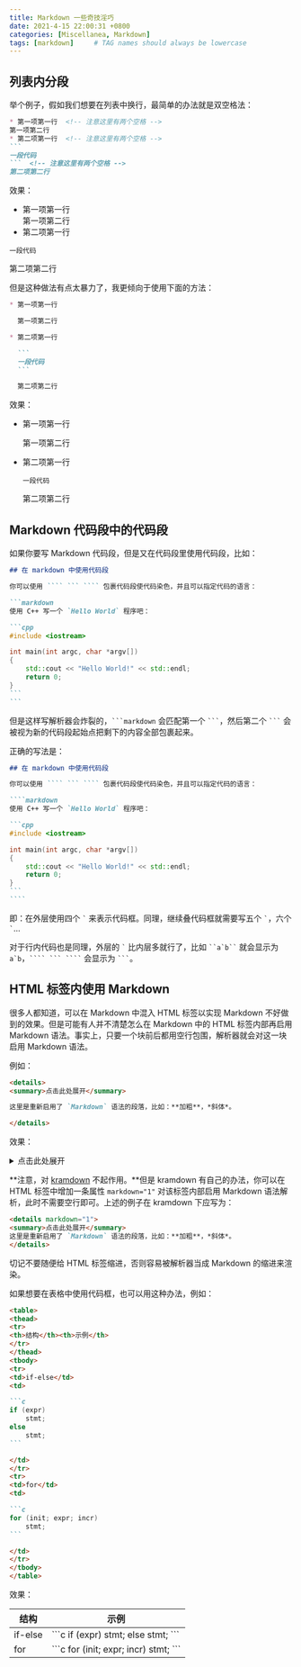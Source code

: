```yaml
---
title: Markdown 一些奇技淫巧
date: 2021-4-15 22:00:31 +0800
categories: [Miscellanea, Markdown]
tags: [markdown]     # TAG names should always be lowercase
---
```


## 列表内分段

举个例子，假如我们想要在列表中换行，最简单的办法就是双空格法：

````markdown
* 第一项第一行  <!-- 注意这里有两个空格 -->
第一项第二行
* 第二项第一行  <!-- 注意这里有两个空格 -->
```
一段代码
```  <!-- 注意这里有两个空格 -->
第二项第二行
````

效果：

* 第一项第一行  
第一项第二行
* 第二项第一行  
```
一段代码
```  
第二项第二行

但是这种做法有点太暴力了，我更倾向于使用下面的方法：

````markdown
* 第一项第一行

  第一项第二行

* 第二项第一行

  ```
  一段代码
  ```

  第二项第二行
````

效果：

* 第一项第一行

  第一项第二行

* 第二项第一行

  ```
  一段代码
  ```

  第二项第二行

## Markdown 代码段中的代码段

如果你要写 Markdown 代码段，但是又在代码段里使用代码段，比如：

````markdown
## 在 markdown 中使用代码段

你可以使用 ```` ``` ```` 包裹代码段使代码染色，并且可以指定代码的语言：

```markdown
使用 C++ 写一个 `Hello World` 程序吧：

```cpp
#include <iostream>

int main(int argc, char *argv[])
{
    std::cout << "Hello World!" << std::endl;
    return 0;
}
```
```
````

但是这样写解析器会炸裂的，```` ```markdown ```` 会匹配第一个 ```` ``` ````，然后第二个 ```` ``` ```` 会被视为新的代码段起始点把剩下的内容全部包裹起来。

正确的写法是：

`````markdown
## 在 markdown 中使用代码段

你可以使用 ```` ``` ```` 包裹代码段使代码染色，并且可以指定代码的语言：

````markdown
使用 C++ 写一个 `Hello World` 程序吧：

```cpp
#include <iostream>

int main(int argc, char *argv[])
{
    std::cout << "Hello World!" << std::endl;
    return 0;
}
```
````
`````

即：在外层使用四个 `` ` `` 来表示代码框。同理，继续叠代码框就需要写五个 `` ` ``，六个 `` ` ``...

对于行内代码也是同理，外层的 `` ` `` 比内层多就行了，比如 ``` ``a`b`` ``` 就会显示为 ``a`b``，````` ```` ``` ```` ````` 会显示为 ```` ``` ````。

## HTML 标签内使用 Markdown

很多人都知道，可以在 Markdown 中混入 HTML 标签以实现 Markdown 不好做到的效果。但是可能有人并不清楚怎么在 Markdown 中的 HTML 标签内部再启用 Markdown 语法。事实上，只要一个块前后都用空行包围，解析器就会对这一块启用 Markdown 语法。

例如：

```markdown
<details>
<summary>点击此处展开</summary>

这里是重新启用了 `Markdown` 语法的段落，比如：**加粗**，*斜体*。

</details>
```

效果：

<p><details markdown="1">
<summary>点击此处展开</summary>
这里是重新启用了 `Markdown` 语法的段落，比如：**加粗**，*斜体*。
</details></p>

**注意，对 [kramdown](https://kramdown.gettalong.org/) 不起作用。**但是 kramdown 有自己的办法，你可以在 HTML 标签中增加一条属性 `markdown="1"` 对该标签内部启用 Markdown 语法解析，此时不需要空行即可。上述的例子在 kramdown 下应写为：

```markdown
<details markdown="1">
<summary>点击此处展开</summary>
这里是重新启用了 `Markdown` 语法的段落，比如：**加粗**，*斜体*。
</details>
```

切记不要随便给 HTML 标签缩进，否则容易被解析器当成 Markdown 的缩进来渲染。

如果想要在表格中使用代码框，也可以用这种办法，例如：

````markdown
<table>
<thead>
<tr>
<th>结构</th><th>示例</th>
</tr>
</thead>
<tbody>
<tr>
<td>if-else</td>
<td>

```c
if (expr)
    stmt;
else
    stmt;
```

</td>
</tr>
<tr>
<td>for</td>
<td>

```c
for (init; expr; incr)
    stmt;
```

</td>
</tr>
</tbody>
</table>
````

效果：

<table>
<thead>
<tr>
<th>结构</th><th>示例</th>
</tr>
</thead>
<tbody>
<tr>
<td>if-else</td>
<td markdown="1">
```c
if (expr)
    stmt;
else
    stmt;
```
</td>
</tr>
<tr>
<td>for</td>
<td markdown="1">
```c
for (init; expr; incr)
    stmt;
```
</td>
</tr>
</tbody>
</table>

